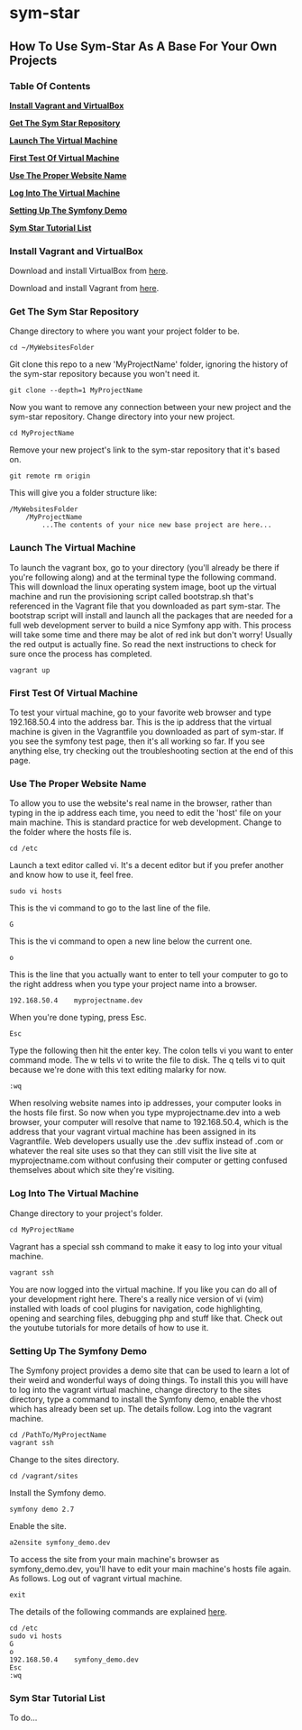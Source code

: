 # sym-star

## How To Use Sym-Star As A Base For Your Own Projects

### Table Of Contents
**[Install Vagrant and VirtualBox](#install-vagrant-and-virtualbox)**

**[Get The Sym Star Repository](#get-the-sym-star-repository)**

**[Launch The Virtual Machine](#launch-the-virtual-machine)**

**[First Test Of Virtual Machine](#first-test-of-virtual-machine)**

**[Use The Proper Website Name](#use-the-proper-website-name)**

**[Log Into The Virtual Machine](#log-into-the-virtual-machine)**

**[Setting Up The Symfony Demo](#setting-up-the-symfony-demo)**

**[Sym Star Tutorial List](#sym-star-tutorial-list)**

### Install Vagrant and VirtualBox
Download and install VirtualBox from [here](https://www.virtualbox.org/).

Download and install Vagrant from [here](https://www.vagrantup.com/).

### Get The Sym Star Repository
Change directory to where you want your project folder to be.
```
cd ~/MyWebsitesFolder
```
Git clone this repo to a new 'MyProjectName' folder, ignoring the history of the sym-star repository because you won't need it.
```
git clone --depth=1 MyProjectName
```
Now you want to remove any connection between your new project and the sym-star repository.
Change directory into your new project.
```
cd MyProjectName
```
Remove your new project's link to the sym-star repository that it's based on.
```
git remote rm origin
```

This will give you a folder structure like:
```
/MyWebsitesFolder
    /MyProjectName
        ...The contents of your nice new base project are here...
```

### Launch The Virtual Machine
To launch the vagrant box, go to your directory (you'll already be there if you're following along) and at the terminal type the following command. This will download the linux operating system image, boot up the virtual machine and run the provisioning script called bootstrap.sh that's referenced in the Vagrant file that you downloaded as part sym-star. The bootstrap script will install and launch all the packages that are needed for a full web development server to build a nice Symfony app with. This process will take some time and there may be alot of red ink but don't worry! Usually the red output is actually fine. So read the next instructions to check for sure once the process has completed.
```
vagrant up
```

### First Test Of Virtual Machine
To test your virtual machine, go to your favorite web browser and type 192.168.50.4 into the address bar. This is the ip address that the virtual machine is given in the Vagrantfile you downloaded as part of sym-star. If you see the symfony test page, then it's all working so far. If you see anything else, try checking out the troubleshooting section at the end of this page.

### Use The Proper Website Name
To allow you to use the website's real name in the browser, rather than typing in the ip address each time, you need to edit the 'host' file on your main machine. This is standard practice for web development.
Change to the folder where the hosts file is.
```
cd /etc
```
Launch a text editor called vi. It's a decent editor but if you prefer another and know how to use it, feel free.
```
sudo vi hosts
```
This is the vi command to go to the last line of the file.
```
G
```
This is the vi command to open a new line below the current one.
```
o
```
This is the line that you actually want to enter to tell your computer to go to the right address when you type your project name into a browser.
```
192.168.50.4    myprojectname.dev
```
When you're done typing, press Esc.
```
Esc
```
Type the following then hit the enter key. The colon tells vi you want to enter command mode. The w tells vi to write the file to disk. The q tells vi to quit because we're done with this text editing malarky for now.
```
:wq
```
When resolving website names into ip addresses, your computer looks in the hosts file first. So now when you type myprojectname.dev into a web browser, your computer will resolve that name to 192.168.50.4, which is the address that your vagrant virtual machine has been assigned in its Vagrantfile. Web developers usually use the .dev suffix instead of .com or whatever the real site uses so that they can still visit the live site at myprojectname.com without confusing their computer or getting confused themselves about which site they're visiting.

### Log Into The Virtual Machine
Change directory to your project's folder.
```
cd MyProjectName
```
Vagrant has a special ssh command to make it easy to log into your vitual machine.
```
vagrant ssh
```
You are now logged into the virtual machine. If you like you can do all of your development right here. There's a really nice version of vi (vim) installed with loads of cool plugins for navigation, code highlighting, opening and searching files, debugging php and stuff like that. Check out the youtube tutorials for more details of how to use it.

### Setting Up The Symfony Demo
The Symfony project provides a demo site that can be used to learn a lot of their weird and wonderful ways of doing things. To install this you will have to log into the vagrant virtual machine, change directory to the sites directory, type a command to install the Symfony demo, enable the vhost which has already been set up. The details follow.
Log into the vagrant machine.
```
cd /PathTo/MyProjectName
vagrant ssh
```
Change to the sites directory.
```
cd /vagrant/sites
```
Install the Symfony demo.
```
symfony demo 2.7
```
Enable the site.
```
a2ensite symfony_demo.dev
```
To access the site from your main machine's browser as symfony_demo.dev, you'll have to edit your main machine's hosts file again. As follows.
Log out of vagrant virtual machine.
```
exit
```
The details of the following commands are explained [here](#use-the-proper-website-name).
```
cd /etc
sudo vi hosts
G
o
192.168.50.4    symfony_demo.dev
Esc
:wq
```

### Sym Star Tutorial List
To do...

